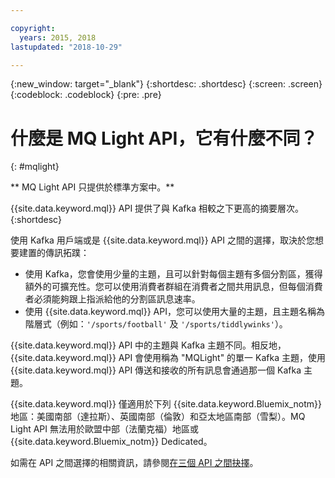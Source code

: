 ```yaml
---

copyright:
  years: 2015, 2018
lastupdated: "2018-10-29"

---
```


{:new_window: target="_blank"}
{:shortdesc: .shortdesc}
{:screen: .screen}
{:codeblock: .codeblock}
{:pre: .pre}

# 什麼是 MQ Light API，它有什麼不同？
{: #mqlight}

<!-- 30/10/18: info moved to eventstreams075.md because of doc app changes -->
** MQ Light API 只提供於標準方案中。**
<br/>

{{site.data.keyword.mql}} API 提供了與 Kafka 相較之下更高的摘要層次。
{:shortdesc}

使用 Kafka 用戶端或是 {{site.data.keyword.mql}} API 之間的選擇，取決於您想要建置的傳訊拓蹼：

* 使用 Kafka，您會使用少量的主題，且可以針對每個主題有多個分割區，獲得額外的可擴充性。您可以使用消費者群組在消費者之間共用訊息，但每個消費者必須能夠跟上指派給他的分割區訊息速率。
* 使用 {{site.data.keyword.mql}} API，您可以使用大量的主題，且主題名稱為階層式（例如：<code>'/sports/football'</code> 及 <code>'/sports/tiddlywinks'</code>）。 

{{site.data.keyword.mql}} API 中的主題與 Kafka 主題不同。相反地，{{site.data.keyword.mql}} API 會使用稱為 "MQLight"
的單一 Kafka 主題，使用 {{site.data.keyword.mql}} API 傳送和接收的所有訊息會通過那一個 Kafka 主題。

{{site.data.keyword.mql}} 僅適用於下列 {{site.data.keyword.Bluemix_notm}} 地區：美國南部（達拉斯）、英國南部（倫敦）和亞太地區南部（雪梨）。MQ Light API 無法用於歐盟中部（法蘭克福）地區或 {{site.data.keyword.Bluemix_notm}} Dedicated。

<!-- begin STAGING ONLY -->
如需在 API 之間選擇的相關資訊，請參閱[在三個 API 之間抉擇](/docs/services/EventStreams/eventstreams087.html)。
<!-- end STAGING ONLY -->

